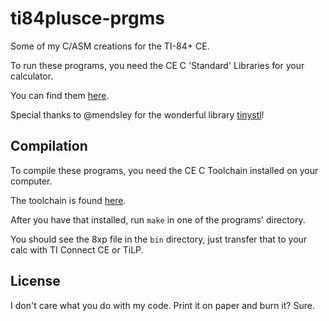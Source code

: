 # ti84plusce-prgms
Some of my C/ASM creations for the TI-84+ CE.

To run these programs, you need the CE C 'Standard' Libraries for your calculator.

You can find them [here](https://github.com/CE-Programming/libraries/releases/latest).

Special thanks to @mendsley for the wonderful library [tinystl](https://github.com/mendsley/tinystl)!

## Compilation
To compile these programs, you need the CE C Toolchain installed on your computer.

The toolchain is found [here](https://github.com/CE-Programming/toolchain/releases/latest).

After you have that installed, run `make` in one of the programs' directory.

You should see the 8xp file in the `bin` directory, just transfer that to your calc with TI Connect CE or TiLP.

## License
I don't care what you do with my code. Print it on paper and burn it? Sure.
